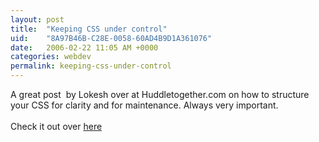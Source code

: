 ```yaml
---
layout: post
title:  "Keeping CSS under control"
uid:	"8A97B46B-C28E-0058-60AD4B9D1A361076"
date:   2006-02-22 11:05 AM +0000
categories: webdev
permalink: keeping-css-under-control
---
```

A great post&nbsp; by Lokesh over at Huddletogether.com on how to structure your CSS for clarity and for maintenance. Always very important.<br /><br />Check it out over <a href="http://www.huddletogether.com/2006/02/16/practical-web-development-tips/">here</a>